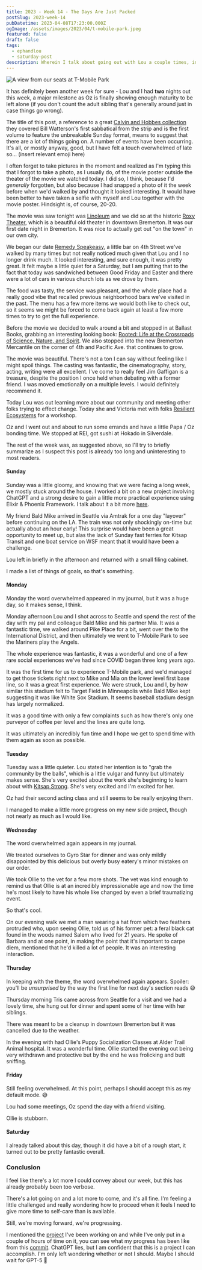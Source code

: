 ```yaml
---
title: 2023 - Week 14 - The Days Are Just Packed
postSlug: 2023-week-14
pubDatetime: 2023-04-08T17:23:00.000Z
ogImage: /assets/images/2023/04/t-mobile-park.jpeg
featured: false
draft: false
tags:
  - ephandlou
  - saturday-post
description: Wherein I talk about going out with Lou a couple times, including a movie at the Roxy & dinner at Remedy Speakeasy, Ollie's first puppy class, Lou and I meeting up with friends from out of town in Seattle and catching a game at T-Mobile Park, and various other things of interest from our week
---
```


![A view from our seats at T-Mobile Park](/assets/images/2023/04/t-mobile-park.jpeg)

It has definitely been another week for sure - Lou and I had **two** nights out this week, a major milestone as Oz is finally showing enough maturity to be left alone (if you don't count the adult sibling that's generally around just in case things go wrong).

The title of this post, a reference to a great [Calvin and Hobbes collection](https://www.goodreads.com/book/show/24818.The_Days_Are_Just_Packed) they covered Bill Watterson's first sabbatical from the strip and is the first volume to feature the unbreakable Sunday format, means to suggest that there are a lot of things going on. A number of events have been occurring. It's all, or mostly anyway, good, but I have felt a touch overwhelmed of late so... (insert relevant emoji here)

I often forget to take pictures in the moment and realized as I'm typing this that I forgot to take a photo, as I usually do, of the movie poster outside the theater of the movie we watched today. I did so, I think, because I'd _generally_ forgotten, but also because I had snapped a photo of it the week before when we'd walked by and thought it looked interesting. It would have been better to have taken a selfie with myself and Lou together with the movie poster. Hindsight is, of course, 20-20.

The movie was saw tonight was [Linoleum](https://www.imdb.com/title/tt13483866/) and we did so at the historic [Roxy Theater](https://roxybremerton.org/), which is a beautiful old theater in downtown Bremerton. It was our first date night in Bremerton. It was nice to actually get out "on the town" in our own city.

We began our date [Remedy Speakeasy](https://www.remedyspeakeasy.com/), a little bar on 4th Street we've walked by many times but not really noticed much given that Lou and I no longer drink much. It looked interesting, and sure enough, it was pretty great. It felt maybe a little quiet for a Saturday, but I am putting that to the fact that today was sandwiched between Good Friday and Easter and there were a lot of cars in various church lots as we drove by them.

The food was tasty, the service was pleasant, and the whole place had a really good vibe that recalled previous neighborhood bars we've visited in the past. The menu has a few more items we would both like to check out, so it seems we might be forced to come back again at least a few more times to try to get the full experience.

Before the movie we decided to walk around a bit and stopped in at Ballast Books, grabbing an interesting looking book: [Rooted: Life at the Crossroads of Science, Nature, and Spirit](https://www.goodreads.com/book/show/55277028-rooted). We also stopped into the new Bremerton Mercantile on the corner of 4th and Pacific Ave. that continues to grow.

The movie was beautiful. There's not a ton I can say without feeling like I might spoil things. The casting was fantastic, the cinematography, story, acting, writing were all excellent. I've come to really feel Jim Gaffigan is a treasure, despite the position I once held when debating with a former friend. I was moved emotionally on a multiple levels. I would definitely recommend it.

Today Lou was out learning more about our community and meeting other folks trying to effect change. Today she and Victoria met with folks [Resilient Ecosystems](https://www.reseco.org/) for a workshop.

Oz and I went out and about to run some errands and have a little Papa / Oz bonding time. We stopped at REI, got sushi at Hokado in Silverdale.

The rest of the week was, as suggested above, so I'll try to briefly summarize as I suspect this post is already too long and uninteresting to most readers.

#### Sunday

Sunday was a little gloomy, and knowing that we were facing a long week, we mostly stuck around the house. I worked a bit on a new project involving ChatGPT and a strong desire to gain a little more practical experience using Elixir & Phoenix Framework. I talk about it a bit more [here](https://ephbaum.dev/2023-04-02-project-blog-elxrbb-innaugural-entry/).

My friend Bald Mike arrived in Seattle via Amtrak for a one day "layover" before continuing on the LA. The train was not only shockingly on-time but actually about an hour early! This surprise would have been a great opportunity to meet up, but alas the lack of Sunday fast ferries for Kitsap Transit and one boat service on WSF meant that it would have been a challenge.

Lou left in briefly in the afternoon and returned with a small filing cabinet.

I made a list of things of goals, so that's something.

#### Monday

Monday the word overwhelmed appeared in my journal, but it was a huge day, so it makes sense, I think.

Monday afternoon Lou and I shot across to Seattle and spend the rest of the day with my pal and colleague Bald Mike and his partner Mia. It was a fantastic time, we walked around Pike Place for a bit, went over the to the International District, and then ultimately we went to T-Mobile Park to see the Mariners play the Angels.

The whole experience was fantastic, it was a wonderful and one of a few rare social experiences we've had since COVID began three long years ago.

It was the first time for us to experience T-Mobile park, and we'd managed to get those tickets right next to Mike and Mia on the lower level first base line, so it was a great first experience. We were struck, Lou and I, by how similar this stadium felt to Target Field in Minneapolis while Bald Mike kept suggesting it was like White Sox Stadium. It seems baseball stadium design has largely normalized.

It was a good time with only a few complaints such as how there's only one purveyor of coffee per level and the lines are quite long.

It was ultimately an incredibly fun time and I hope we get to spend time with them again as soon as possible.

#### Tuesday

Tuesday was a little quieter. Lou stated her intention is to "grab the community by the balls", which is a little vulgar and funny but ultimately makes sense. She's very excited about the work she's beginning to learn about with [Kitsap Strong](https://www.kitsapstrong.org/). She's very excited and I'm excited for her.

Oz had their second acting class and still seems to be really enjoying them.

I managed to make a little more progress on my new side project, though not nearly as much as I would like.

#### Wednesday

The word overwhelmed again appears in my journal.

We treated ourselves to Gyro Star for dinner and was only mildly disappointed by this delicious but overly busy eatery's minor mistakes on our order.

We took Ollie to the vet for a few more shots. The vet was kind enough to remind us that Ollie is at an incredibly impressionable age and now the time he's most likely to have his whole like changed by even a brief traumatizing event.

So that's cool.

On our evening walk we met a man wearing a hat from which two feathers protruded who, upon seeing Ollie, told us of his former pet: a feral black cat found in the woods named Salem who lived for 21 years. He spoke of Barbara and at one point, in making the point that it's important to carpe diem, mentioned that he'd killed a lot of people. It was an interesting interaction.

#### Thursday

In keeping with the theme, the word overwhelmed again appears. Spoiler: you'll be _unsurprised_ by the way the first line for next day's section reads 😅

Thursday morning Tris came across from Seattle for a visit and we had a lovely time, she hung out for dinner and spent some of her time with her siblings.

There was meant to be a cleanup in downtown Bremerton but it was cancelled due to the weather.

In the evening with had Ollie's Puppy Socialization Classes at Alder Trail Animal hospital. It was a wonderful time. Ollie started the evening out being very withdrawn and protective but by the end he was frolicking and butt sniffing.

#### Friday

Still feeling overwhelmed. At this point, perhaps I should accept this as my default mode. 😅

Lou had some meetings, Oz spend the day with a friend visiting.

Ollie is stubborn.

#### Saturday

I already talked about this day, though it did have a bit of a rough start, it turned out to be pretty fantastic overall.

### Conclusion

I feel like there's a lot more I could convey about our week, but this has already probably been too verbose.

There's a lot going on and a lot more to come, and it's all fine. I'm feeling a little challenged and really wondering how to proceed when it feels I need to give more time to self-care than is available.

Still, we're moving forward, we're progressing.

I mentioned the [project](https://github.com/ephbaum/elxrBB-tutorial) I've been working on and while I've only put in a couple of hours of time on it, you can see what my progress has been like from this [commit](https://github.com/ephbaum/elxrBB-tutorial/commit/50edab8f630cb427f04be4d99140a25eacee2b64). ChatGPT lies, but I am confident that this is a project I can accomplish. I'm only left wondering whether or not I should. Maybe I should wait for GPT-5 🤣
